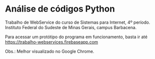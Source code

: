 # Análise de códigos Python

Trabalho de WebService do curso de Sistemas para Internet, 4º período. Instituto Federal do Sudeste de Minas Gerais, campus Barbacena.

Para acessar um protótipo do programa em funcionamento, basta ir até https://trabalho-webservices.firebaseapp.com

Obs.: Melhor visualizado no Google Chrome.
